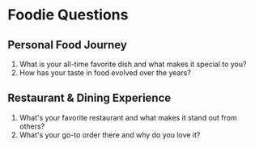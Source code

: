 # Foodie Questions

## Personal Food Journey

1. What is your all-time favorite dish and what makes it special to you?
2. How has your taste in food evolved over the years?

## Restaurant & Dining Experience

1. What's your favorite restaurant and what makes it stand out from others?
2. What's your go-to order there and why do you love it?